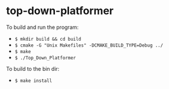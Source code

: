 # top-down-platformer

To build and run the program:
- `$ mkdir build && cd build`
- `$ cmake -G "Unix Makefiles" -DCMAKE_BUILD_TYPE=Debug ../`
- `$ make`
- `$ ./Top_Down_Platformer`

To build to the bin dir:
- `$ make install`
